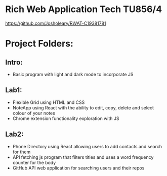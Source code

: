 # Rich Web Application Tech TU856/4

https://github.com/Josholeary/RWAT-C19381781

# Project Folders:

## Intro:

- Basic program with light and dark mode to incorporate JS

## Lab1:

- Flexible Grid using HTML and CSS
- NoteApp using React with the ability to edit, copy, delete and select colour of your notes
- Chrome extension functionality exploration with JS

## Lab2:

- Phone Directory using React allowing users to add contacts and search for them
- API fetching js program that filters titles and uses a word frequency counter for the body
- GitHub API web application for searching users and their repos

